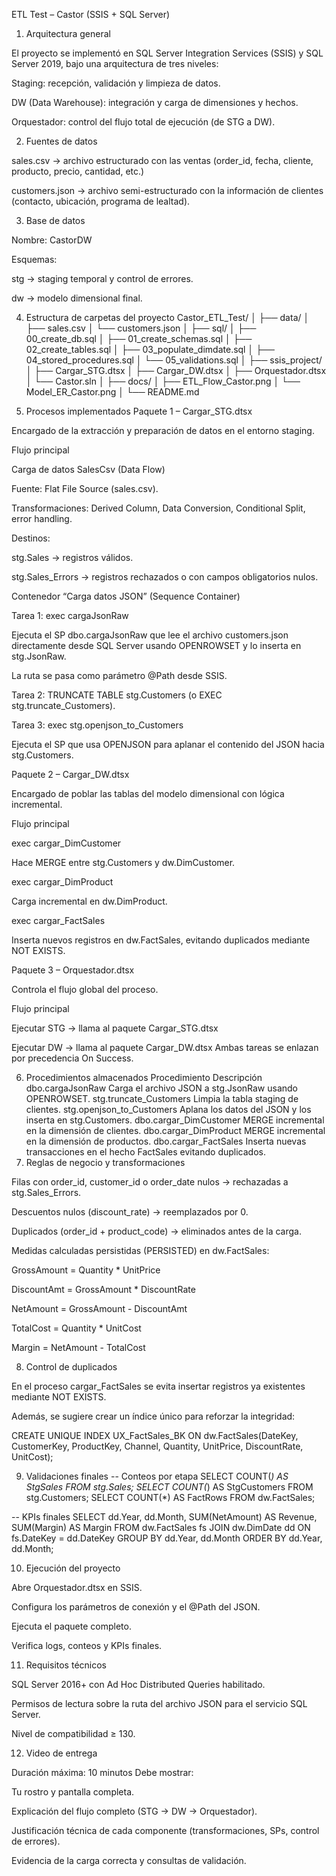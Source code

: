 ETL Test – Castor (SSIS + SQL Server)
1) Arquitectura general

El proyecto se implementó en SQL Server Integration Services (SSIS) y SQL Server 2019, bajo una arquitectura de tres niveles:

Staging: recepción, validación y limpieza de datos.

DW (Data Warehouse): integración y carga de dimensiones y hechos.

Orquestador: control del flujo total de ejecución (de STG a DW).

2) Fuentes de datos

sales.csv → archivo estructurado con las ventas (order_id, fecha, cliente, producto, precio, cantidad, etc.)

customers.json → archivo semi-estructurado con la información de clientes (contacto, ubicación, programa de lealtad).

3) Base de datos

Nombre: CastorDW

Esquemas:

stg → staging temporal y control de errores.

dw → modelo dimensional final.

4) Estructura de carpetas del proyecto
Castor_ETL_Test/
│
├── data/
│   ├── sales.csv
│   └── customers.json
│
├── sql/
│   ├── 00_create_db.sql
│   ├── 01_create_schemas.sql
│   ├── 02_create_tables.sql
│   ├── 03_populate_dimdate.sql
│   ├── 04_stored_procedures.sql
│   └── 05_validations.sql
│
├── ssis_project/
│   ├── Cargar_STG.dtsx
│   ├── Cargar_DW.dtsx
│   ├── Orquestador.dtsx
│   └── Castor.sln
│
├── docs/
│   ├── ETL_Flow_Castor.png
│   └── Model_ER_Castor.png
│
└── README.md

5) Procesos implementados
Paquete 1 – Cargar_STG.dtsx

Encargado de la extracción y preparación de datos en el entorno staging.

Flujo principal

Carga de datos SalesCsv (Data Flow)

Fuente: Flat File Source (sales.csv).

Transformaciones: Derived Column, Data Conversion, Conditional Split, error handling.

Destinos:

stg.Sales → registros válidos.

stg.Sales_Errors → registros rechazados o con campos obligatorios nulos.

Contenedor “Carga datos JSON” (Sequence Container)

Tarea 1: exec cargaJsonRaw

Ejecuta el SP dbo.cargaJsonRaw que lee el archivo customers.json directamente desde SQL Server usando OPENROWSET y lo inserta en stg.JsonRaw.

La ruta se pasa como parámetro @Path desde SSIS.

Tarea 2: TRUNCATE TABLE stg.Customers (o EXEC stg.truncate_Customers).

Tarea 3: exec stg.openjson_to_Customers

Ejecuta el SP que usa OPENJSON para aplanar el contenido del JSON hacia stg.Customers.

Paquete 2 – Cargar_DW.dtsx

Encargado de poblar las tablas del modelo dimensional con lógica incremental.

Flujo principal

exec cargar_DimCustomer

Hace MERGE entre stg.Customers y dw.DimCustomer.

exec cargar_DimProduct

Carga incremental en dw.DimProduct.

exec cargar_FactSales

Inserta nuevos registros en dw.FactSales, evitando duplicados mediante NOT EXISTS.

Paquete 3 – Orquestador.dtsx

Controla el flujo global del proceso.

Flujo principal

Ejecutar STG → llama al paquete Cargar_STG.dtsx

Ejecutar DW → llama al paquete Cargar_DW.dtsx
Ambas tareas se enlazan por precedencia On Success.

6) Procedimientos almacenados
Procedimiento	Descripción
dbo.cargaJsonRaw	Carga el archivo JSON a stg.JsonRaw usando OPENROWSET.
stg.truncate_Customers	Limpia la tabla staging de clientes.
stg.openjson_to_Customers	Aplana los datos del JSON y los inserta en stg.Customers.
dbo.cargar_DimCustomer	MERGE incremental en la dimensión de clientes.
dbo.cargar_DimProduct	MERGE incremental en la dimensión de productos.
dbo.cargar_FactSales	Inserta nuevas transacciones en el hecho FactSales evitando duplicados.
7) Reglas de negocio y transformaciones

Filas con order_id, customer_id o order_date nulos → rechazadas a stg.Sales_Errors.

Descuentos nulos (discount_rate) → reemplazados por 0.

Duplicados (order_id + product_code) → eliminados antes de la carga.

Medidas calculadas persistidas (PERSISTED) en dw.FactSales:

GrossAmount = Quantity * UnitPrice

DiscountAmt = GrossAmount * DiscountRate

NetAmount = GrossAmount - DiscountAmt

TotalCost = Quantity * UnitCost

Margin = NetAmount - TotalCost

8) Control de duplicados

En el proceso cargar_FactSales se evita insertar registros ya existentes mediante NOT EXISTS.

Además, se sugiere crear un índice único para reforzar la integridad:

CREATE UNIQUE INDEX UX_FactSales_BK
ON dw.FactSales(DateKey, CustomerKey, ProductKey, Channel, Quantity, UnitPrice, DiscountRate, UnitCost);

9) Validaciones finales
-- Conteos por etapa
SELECT COUNT(*) AS StgSales FROM stg.Sales;
SELECT COUNT(*) AS StgCustomers FROM stg.Customers;
SELECT COUNT(*) AS FactRows FROM dw.FactSales;

-- KPIs finales
SELECT dd.Year, dd.Month, SUM(NetAmount) AS Revenue, SUM(Margin) AS Margin
FROM dw.FactSales fs
JOIN dw.DimDate dd ON fs.DateKey = dd.DateKey
GROUP BY dd.Year, dd.Month
ORDER BY dd.Year, dd.Month;

10) Ejecución del proyecto

Abre Orquestador.dtsx en SSIS.

Configura los parámetros de conexión y el @Path del JSON.

Ejecuta el paquete completo.

Verifica logs, conteos y KPIs finales.

11) Requisitos técnicos

SQL Server 2016+ con Ad Hoc Distributed Queries habilitado.

Permisos de lectura sobre la ruta del archivo JSON para el servicio SQL Server.

Nivel de compatibilidad ≥ 130.

12) Video de entrega

 Duración máxima: 10 minutos
Debe mostrar:

Tu rostro y pantalla completa.

Explicación del flujo completo (STG → DW → Orquestador).

Justificación técnica de cada componente (transformaciones, SPs, control de errores).

Evidencia de la carga correcta y consultas de validación.

